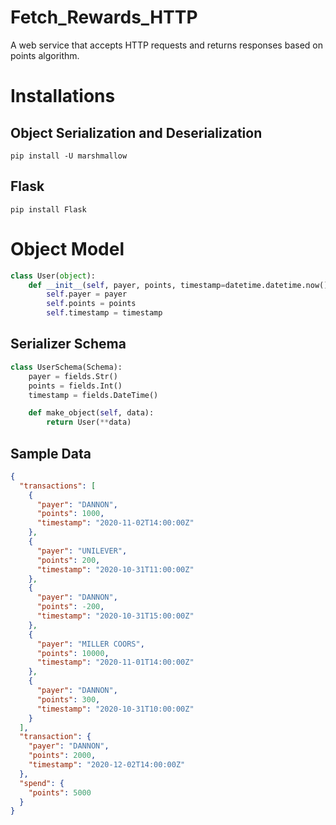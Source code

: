 # Fetch_Rewards_HTTP
A web service that accepts HTTP requests and returns responses based on points algorithm.

# Installations
## Object Serialization and Deserialization
```
pip install -U marshmallow
```
## Flask
```
pip install Flask
```
# Object Model
```python
class User(object):
    def __init__(self, payer, points, timestamp=datetime.datetime.now()):
        self.payer = payer
        self.points = points
        self.timestamp = timestamp
```
## Serializer Schema
```python
class UserSchema(Schema):
    payer = fields.Str()
    points = fields.Int()
    timestamp = fields.DateTime()

    def make_object(self, data):
        return User(**data)
```
## Sample Data
```json
{
  "transactions": [
    {
      "payer": "DANNON",
      "points": 1000,
      "timestamp": "2020-11-02T14:00:00Z"
    },
    {
      "payer": "UNILEVER",
      "points": 200,
      "timestamp": "2020-10-31T11:00:00Z"
    },
    {
      "payer": "DANNON",
      "points": -200,
      "timestamp": "2020-10-31T15:00:00Z"
    },
    {
      "payer": "MILLER COORS",
      "points": 10000,
      "timestamp": "2020-11-01T14:00:00Z"
    },
    {
      "payer": "DANNON",
      "points": 300,
      "timestamp": "2020-10-31T10:00:00Z"
    }
  ],
  "transaction": {
    "payer": "DANNON",
    "points": 2000,
    "timestamp": "2020-12-02T14:00:00Z"
  },
  "spend": {
    "points": 5000
  }
}
```
